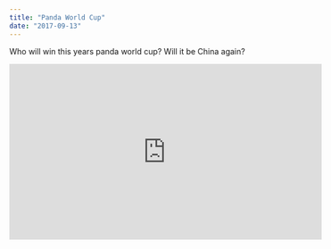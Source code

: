 ```yaml
---
title: "Panda World Cup"
date: "2017-09-13"
---
```


Who will win this years panda world cup?
Will it be China again?

<iframe width="560" height="315" src="https://www.youtube.com/embed/4SZl1r2O_bY" frameborder="0" allowfullscreen></iframe>